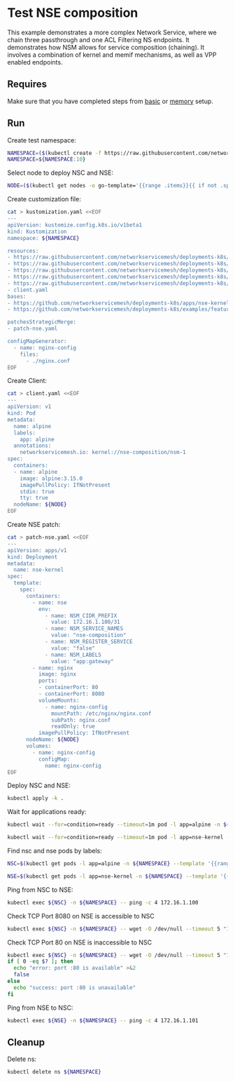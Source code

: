 # Test NSE composition

This example demonstrates a more complex Network Service, where we chain three passthrough and one ACL Filtering NS endpoints.
It demonstrates how NSM allows for service composition (chaining).
It involves a combination of kernel and memif mechanisms, as well as VPP enabled endpoints.

## Requires

Make sure that you have completed steps from [basic](../../basic) or [memory](../../memory) setup.

## Run

Create test namespace:
```bash
NAMESPACE=($(kubectl create -f https://raw.githubusercontent.com/networkservicemesh/deployments-k8s/a8b757410fe89c799203187778b3839a7a6bfefb/examples/features/namespace.yaml)[0])
NAMESPACE=${NAMESPACE:10}
```

Select node to deploy NSC and NSE:
```bash
NODE=($(kubectl get nodes -o go-template='{{range .items}}{{ if not .spec.taints  }}{{index .metadata.labels "kubernetes.io/hostname"}} {{end}}{{end}}')[0])
```

Create customization file:
```bash
cat > kustomization.yaml <<EOF
---
apiVersion: kustomize.config.k8s.io/v1beta1
kind: Kustomization
namespace: ${NAMESPACE}

resources:
- https://raw.githubusercontent.com/networkservicemesh/deployments-k8s/a8b757410fe89c799203187778b3839a7a6bfefb/examples/features/nse-composition/config-file.yaml
- https://raw.githubusercontent.com/networkservicemesh/deployments-k8s/a8b757410fe89c799203187778b3839a7a6bfefb/examples/features/nse-composition/passthrough-1.yaml
- https://raw.githubusercontent.com/networkservicemesh/deployments-k8s/a8b757410fe89c799203187778b3839a7a6bfefb/examples/features/nse-composition/passthrough-2.yaml
- https://raw.githubusercontent.com/networkservicemesh/deployments-k8s/a8b757410fe89c799203187778b3839a7a6bfefb/examples/features/nse-composition/passthrough-3.yaml
- https://raw.githubusercontent.com/networkservicemesh/deployments-k8s/a8b757410fe89c799203187778b3839a7a6bfefb/examples/features/nse-composition/nse-composition-ns.yaml
- client.yaml
bases:
- https://github.com/networkservicemesh/deployments-k8s/apps/nse-kernel?ref=a8b757410fe89c799203187778b3839a7a6bfefb
- https://github.com/networkservicemesh/deployments-k8s/examples/features/nse-composition/nse-firewall?ref=a8b757410fe89c799203187778b3839a7a6bfefb

patchesStrategicMerge:
- patch-nse.yaml

configMapGenerator:
  - name: nginx-config
    files:
      - ./nginx.conf
EOF
```

Create Client:
```bash
cat > client.yaml <<EOF
---
apiVersion: v1
kind: Pod
metadata:
  name: alpine
  labels:
    app: alpine    
  annotations:
    networkservicemesh.io: kernel://nse-composition/nsm-1
spec:
  containers:
  - name: alpine
    image: alpine:3.15.0
    imagePullPolicy: IfNotPresent
    stdin: true
    tty: true
  nodeName: ${NODE}
EOF
```


Create NSE patch:
```bash
cat > patch-nse.yaml <<EOF
---
apiVersion: apps/v1
kind: Deployment
metadata:
  name: nse-kernel
spec:
  template:
    spec:
      containers:
        - name: nse
          env:
            - name: NSM_CIDR_PREFIX
              value: 172.16.1.100/31
            - name: NSM_SERVICE_NAMES
              value: "nse-composition"
            - name: NSM_REGISTER_SERVICE
              value: "false"
            - name: NSM_LABELS
              value: "app:gateway"
        - name: nginx
          image: nginx
          ports:
          - containerPort: 80
          - containerPort: 8080
          volumeMounts:
            - name: nginx-config
              mountPath: /etc/nginx/nginx.conf
              subPath: nginx.conf
              readOnly: true
          imagePullPolicy: IfNotPresent
      nodeName: ${NODE}
      volumes:
        - name: nginx-config
          configMap:
            name: nginx-config
EOF
```

Deploy NSC and NSE:
```bash
kubectl apply -k .
```

Wait for applications ready:
```bash
kubectl wait --for=condition=ready --timeout=1m pod -l app=alpine -n ${NAMESPACE}
```
```bash
kubectl wait --for=condition=ready --timeout=1m pod -l app=nse-kernel -n ${NAMESPACE}
```

Find nsc and nse pods by labels:
```bash
NSC=$(kubectl get pods -l app=alpine -n ${NAMESPACE} --template '{{range .items}}{{.metadata.name}}{{"\n"}}{{end}}')
```
```bash
NSE=$(kubectl get pods -l app=nse-kernel -n ${NAMESPACE} --template '{{range .items}}{{.metadata.name}}{{"\n"}}{{end}}')
```

Ping from NSC to NSE:
```bash
kubectl exec ${NSC} -n ${NAMESPACE} -- ping -c 4 172.16.1.100
```

Check TCP Port 8080 on NSE is accessible to NSC
```bash
kubectl exec ${NSC} -n ${NAMESPACE} -- wget -O /dev/null --timeout 5 "172.16.1.100:8080"
```

Check TCP Port 80 on NSE is inaccessible to NSC
```bash
kubectl exec ${NSC} -n ${NAMESPACE} -- wget -O /dev/null --timeout 5 "172.16.1.100:80"
if [ 0 -eq $? ]; then
  echo "error: port :80 is available" >&2
  false
else
  echo "success: port :80 is unavailable"
fi
```

Ping from NSE to NSC:
```bash
kubectl exec ${NSE} -n ${NAMESPACE} -- ping -c 4 172.16.1.101
```

## Cleanup

Delete ns:
```bash
kubectl delete ns ${NAMESPACE}
```
